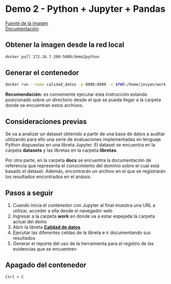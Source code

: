 # Demo 2 - Python + Jupyter + Pandas

[Fuente de la imagen](https://hub.docker.com/r/jupyter/scipy-notebook/)  
[Documentación](http://jupyter-docker-stacks.readthedocs.io/en/latest/index.html)

## Obtener la imagen desde la red local

~~~ bash
docker pull 172.16.7.200:5000/demo2python
~~~

## Generar el contenedor

~~~ bash
docker run --name calidad_datos -p 8888:8888 -v $PWD:/home/jovyan/work 172.16.7.200:5000/demo2python
~~~

**Recomendación:** es conveniente ejecutar esta instrucción estando posicionado sobre un directorio desde el que se pueda llegar a la carpeta donde se encuentran estos archivos.

## Consideraciones previas

Se va a analizar un dataset obtenido a partir de una base de datos a auditar utilizando para ello una serie de evaluaciones implementadas en lenguaje Python dispuestas en una libreta Jupyter. El dataset se encuentra en la carpeta **datasets** y las libretas en la carpeta **libretas**.

Por otra parte, en la carpeta **docs** se encuentra la documentación de referencia que representa el conocimiento del dominio sobre el cual está basado el dataset. Además, encontrarán un archivo en el que se registrarán los resultados encontrados en el anáisis.

## Pasos a seguir

1. Cuando inicia el contenedor con Jupyter al final muestra una URL a utilizar, acceder a ella desde el navegador web
2. Ingresar a la carpeta **work** en donde va a estar espejada la carpeta actual del demo
3. Abrir la libreta **[Calidad de datos](http://localhost:8888/tree/work/libretas/Calidad_de_datos.ipynb)**
4. Ejecutar las diferentes celdas de la libreta e ir documentando sus resultados
5. Generar el reporte del uso de la herramienta para el registro de las evidencias que se encuentren

## Apagado del contenedor

~~~ bash
Ctrl + C
~~~
